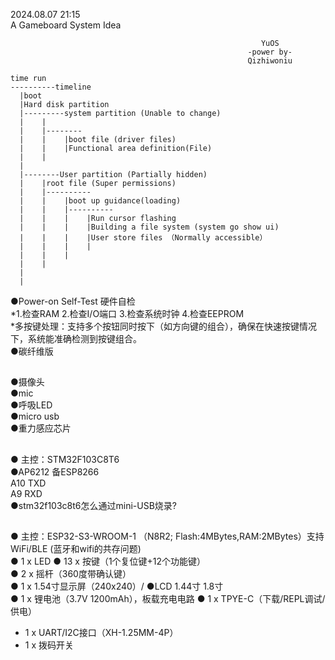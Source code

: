 2024.08.07 21:15 </br>
A Gameboard System Idea </br>

                                                            YuOS
                                                         -power by- 
                                                         Qizhiwoniu

    time run
    ----------timeline
      |boot
      |Hard disk partition
      |---------system partition (Unable to change)
      |    |
      |    |--------
      |    |    |boot file (driver files)
      |    |    |Functional area definition(File)
      |    |    
      |
      |--------User partition (Partially hidden)
      |    |root file (Super permissions)
      |    |----------
      |    |    |boot up guidance(loading)
      |    |    |----------
      |    |    |    |Run cursor flashing 
      |    |    |    |Building a file system (system go show ui)
      |    |    |    |User store files （Normally accessible）
      |    |    |    |
      |    |    |    
      |    |
      |
      |

●Power-on Self-Test 硬件自检 </br>
*1.检查RAM 2.检查I/O端口 3.检查系统时钟 4.检查EEPROM </br>
*多按键处理：支持多个按钮同时按下（如方向键的组合），确保在快速按键情况下，系统能准确检测到按键组合。</br>
●碳纤维版</br>
##
●摄像头 </br>
●mic </br>
●呼吸LED </br>
●micro usb </br>
●重力感应芯片 </br>
##
● 主控：STM32F103C8T6 </br>
●AP6212 备ESP8266</br>
A10 TXD </br>
A9 RXD </br>
●stm32f103c8t6怎么通过mini-USB烧录?</br>
##
● 主控：ESP32-S3-WROOM-1 （N8R2; Flash:4MBytes,RAM:2MBytes）支持WiFi/BLE (蓝牙和wifi的共存问题)</br>
● 1 x LED ● 13 x 按键（1个复位键+12个功能键）</br>
● 2 x 摇杆（360度带确认键）</br>
● 1 x 1.54寸显示屏（240x240）/ ●LCD 1.44寸 1.8寸 </br>
● 1 x 锂电池（3.7V 1200mAh），板载充电电路 ● 1 x TPYE-C（下载/REPL调试/供电）</br>
* 1 x UART/I2C接口（XH-1.25MM-4P）</br>
* 1 x 拨码开关 </br>
